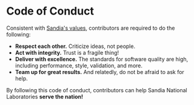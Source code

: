 # Code of Conduct

Consistent with [Sandia's values](https://hr.sandia.gov/career/performance-management/sandia-values/), contributors are required to do the following:

- **Respect each other.** Criticize ideas, not people.
- **Act with integrity.** Trust is a fragile thing!
- **Deliver with excellence.** The standards for software quality are high, including performance, style, validation, and more.
- **Team up for great results.** And relatedly, do not be afraid to ask for help.

By following this code of conduct, contributors can help Sandia National Laboratories **serve the nation!**
